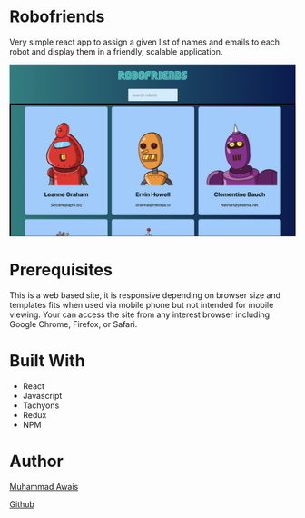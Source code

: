 # Robofriends

Very simple react app to assign a given list of names and emails to each robot and display them in a friendly, scalable application. 
 
![main](Images/Screen1.png)

# Prerequisites
This is a web based site, it is responsive depending on browser size and templates fits when used via mobile phone but not intended for mobile viewing. Your can access the site from any interest browser including Google Chrome, Firefox, or Safari.

# Built With

- React
- Javascript 
- Tachyons
- Redux 
- NPM

# Author 

[Muhammad Awais](https://mawais54013.github.io/MAwais/)

[Github](https://github.com/mawais54013)
